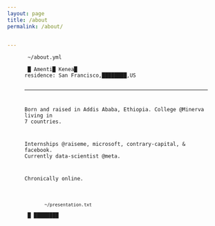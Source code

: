 ```yaml
---
layout: page
title: /about
permalink: /about/


---
```


<figure class="highlight"><pre><code class="language-yaml" data-lang="yaml"><span class="s"> ~/about.yml</span></code></pre></figure>

<figure class="highlight"><pre><code class="language-yaml" data-lang="yaml"><span class="na"></span><span class="pi"></span> <span class="blink">█ </span><span class="s">Amenti█ Kenea</span><span class="blink">█ </span>
<span class="na">residence</span><span class="pi">:</span> <span class="s">San Francisco,</span><span class="blink">████████</span><span class="s">,US</span>

----

Born and raised in Addis Ababa, Ethiopia. 
College @Minerva living in 7 countries. 

Internships @raiseme, microsoft, contrary-capital, & facebook.
Currently data-scientist @meta.

Chronically online. 

<figure class="highlight"><pre><code class="language-yaml" data-lang="yaml"><span class="s"><br> ~/presentation.txt</span></code></pre></figure> <span class="blink">█ ████████ </span>

